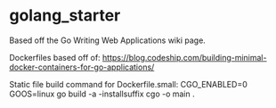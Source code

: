 # golang_starter

Based off the Go Writing Web Applications wiki page.

Dockerfiles based off of:
https://blog.codeship.com/building-minimal-docker-containers-for-go-applications/

Static file build command for Dockerfile.small:
CGO_ENABLED=0 GOOS=linux go build -a -installsuffix cgo -o main .
